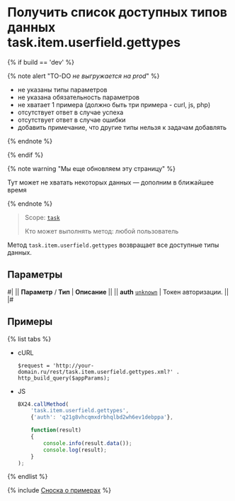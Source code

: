 # Получить список доступных типов данных task.item.userfield.gettypes

{% if build == 'dev' %}

{% note alert "TO-DO _не выгружается на prod_" %}

- не указаны типы параметров
- не указана обязательность параметров
- не хватает 1 примера (должно быть три примера - curl, js, php)
- отсутствует ответ в случае успеха
- отсутствует ответ в случае ошибки
- добавить примечание, что другие типы нельзя к задачам добавлять

{% endnote %}

{% endif %}

{% note warning "Мы еще обновляем эту страницу" %}

Тут может не хватать некоторых данных — дополним в ближайшее время

{% endnote %}

> Scope: [`task`](../../scopes/permissions.md)
>
> Кто может выполнять метод: любой пользователь

Метод `task.item.userfield.gettypes` возвращает все доступные типы данных.

## Параметры

#|
|| **Параметр** / **Тип** | **Описание** ||
|| **auth**
[`unknown`](../../data-types.md) | Токен авторизации. ||
|#

## Примеры

{% list tabs %}

- cURL

    ```http
    $request = 'http://your-domain.ru/rest/task.item.userfield.gettypes.xml?' . http_build_query($appParams);
    ```

- JS

    ```js
    BX24.callMethod(
        'task.item.userfield.gettypes',
        {'auth': 'q21g8vhcqmxdrbhqlbd2wh6ev1debppa'},

        function(result)
        {
            console.info(result.data());
            console.log(result);
        }
    );
    ```

{% endlist %}

{% include [Сноска о примерах](../../../_includes/examples.md) %}
